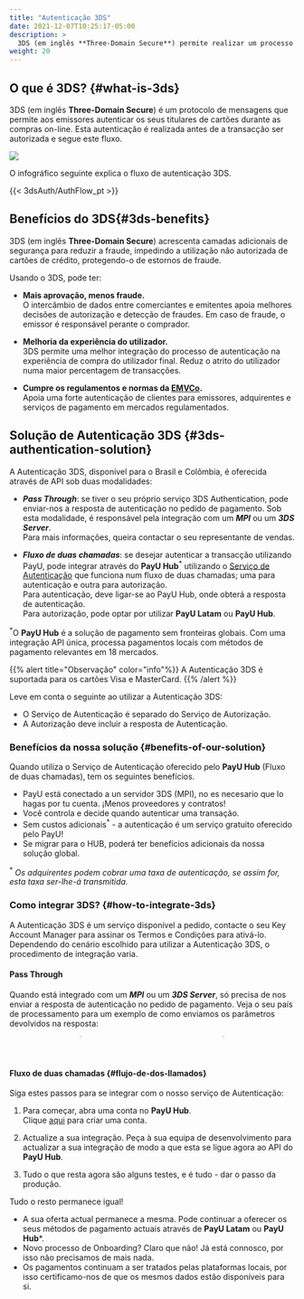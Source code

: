 ```yaml
---
title: "Autenticação 3DS"
date: 2021-12-07T10:25:17-05:00
description: >
  3DS (em inglês **Three-Domain Secure**) permite realizar um processo de autenticação intuitivo e amigável para o cliente. 3DS acrescenta camadas adicionais de segurança para reduzir a fraude, impedindo a utilização não autorizada de cartões de crédito. 
weight: 20
---
```


## O que é 3DS? {#what-is-3ds}
3DS (em inglês **Three-Domain Secure**) é um protocolo de mensagens que permite aos emissores autenticar os seus titulares de cartões durante as compras on-line. Esta autenticação é realizada antes de a transacção ser autorizada e segue este fluxo.

![](/assets/3DS/3DS_whatis_pt.png)

O infográfico seguinte explica o fluxo de autenticação 3DS.

{{< 3dsAuth/AuthFlow_pt >}}

## Benefícios do 3DS{#3ds-benefits}
3DS (em inglês **Three-Domain Secure**) acrescenta camadas adicionais de segurança para reduzir a fraude, impedindo a utilização não autorizada de cartões de crédito, protegendo-o de estornos de fraude. 

Usando o 3DS, pode ter:

* **Mais aprovação, menos fraude.**<br>
O intercâmbio de dados entre comerciantes e emitentes apoia melhores decisões de autorização e detecção de fraudes. Em caso de fraude, o emissor é responsável perante o comprador.

* **Melhoria da experiência do utilizador.**<br>
3DS permite uma melhor integração do processo de autenticação na experiência de compra do utilizador final. Reduz o atrito do utilizador numa maior percentagem de transacções.

* **Cumpre os regulamentos e normas da [EMVCo](https://www.emvco.com/emv-technologies/3d-secure/).**<br>
Apoia uma forte autenticação de clientes para emissores, adquirentes e serviços de pagamento em mercados regulamentados.

## Solução de Autenticação 3DS {#3ds-authentication-solution}
A Autenticação 3DS, disponível para o Brasil e Colômbia, é oferecida através de API sob duas modalidades:

* _**Pass Through**_: se tiver o seu próprio serviço 3DS Authentication, pode enviar-nos a resposta de autenticação no pedido de pagamento. Sob esta modalidade, é responsável pela integração com um _**MPI**_ ou um _**3DS Server**_.<br>Para mais informações, queira contactar o seu representante de vendas.

* _**Fluxo de duas chamadas**_: se desejar autenticar a transacção utilizando PayU, pode integrar através do **PayU Hub**<sup>\*</sup> utilizando o [Serviço de Autenticação](https://developers.paymentsos.com/docs/threed-d-secure-authentication-service.html) que funciona num fluxo de duas chamadas; uma para autenticação e outra para autorização.<br>Para autenticação, deve ligar-se ao PayU Hub, onde obterá a resposta de autenticação.<br>Para autorização, pode optar por utilizar **PayU Latam** ou **PayU Hub**.

<sup>\*</sup>O **PayU Hub** é a solução de pagamento sem fronteiras globais. Com uma integração API única, processa pagamentos locais com métodos de pagamento relevantes em 18 mercados.

{{% alert title="Observação" color="info"%}}
A Autenticação 3DS é suportada para os cartões Visa e MasterCard.
{{% /alert %}}

Leve em conta o seguinte ao utilizar a Autenticação 3DS:

* O Serviço de Autenticação é separado do Serviço de Autorização.
* A Autorização deve incluir a resposta de Autenticação.

### Benefícios da nossa solução {#benefits-of-our-solution}
Quando utiliza o Serviço de Autenticação oferecido pelo **PayU Hub** (Fluxo de duas chamadas), tem os seguintes benefícios.

* PayU está conectado a un servidor 3DS (MPI), no es necesario que lo hagas por tu cuenta. ¡Menos proveedores y contratos!
* Você controla e decide quando autenticar uma transação.
* Sem custos adicionais<sup>\*</sup> - a autenticação é um serviço gratuito oferecido pelo PayU!
* Se migrar para o HUB, poderá ter benefícios adicionais da nossa solução global.

<sup>\*</sup> _Os adquirentes podem cobrar uma taxa de autenticação, se assim for, esta taxa ser-lhe-á transmitida._

### Como integrar 3DS? {#how-to-integrate-3ds}
A Autenticação 3DS é um serviço disponível a pedido, contacte o seu Key Account Manager para assinar os Termos e Condições para ativá-lo.<br>Dependendo do cenário escolhido para utilizar a Autenticação 3DS, o procedimento de integração varia.

#### Pass Through
Quando está integrado com um _**MPI**_ ou um _**3DS Server**_, só precisa de nos enviar a resposta de autenticação no pedido de pagamento. Veja o seu país de processamento para um exemplo de como enviamos os parâmetros devolvidos na resposta:

<div style="display: flex;">
  <div style="float: left;width: 50%;text-align: center;">
    <a href='{{< ref "Payments-API-Brazil.md#considerations" >}}'><img src="/assets/Brasil.png" width="10%"/></a>
  </div>
  <div style="float: left;width: 50%;text-align: center;">
    <a href='{{< ref "Payments-API-Colombia.md#considerations" >}}'><img src="/assets/Colombia.png" width="10%"/></a>
  </div>
</div>
<br>

#### Fluxo de duas chamadas {#flujo-de-dos-llamados}
Siga estes passos para se integrar com o nosso serviço de Autenticação:

1. Para começar, abra uma conta no **PayU Hub**.<br>Clique [aqui](https://control.paymentsos.com/signup) para criar uma conta.

2. Actualize a sua integração. Peça à sua equipa de desenvolvimento para actualizar a sua integração de modo a que esta se ligue agora ao API do **PayU Hub**.

3. Tudo o que resta agora são alguns testes, e é tudo - dar o passo da produção. 

Tudo o resto permanece igual!

* A sua oferta actual permanece a mesma. Pode continuar a oferecer os seus métodos de pagamento actuais através de **PayU Latam** ou **PayU Hub***.
* Novo processo de Onboarding? Claro que não! Já está connosco, por isso não precisamos de mais nada.
* Os pagamentos continuam a ser tratados pelas plataformas locais, por isso certificamo-nos de que os mesmos dados estão disponíveis para si.
